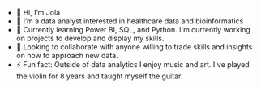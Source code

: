 - 👋 Hi, I’m Jola
- 👀 I’m a data analyst interested in healthcare data and bioinformatics 
- 🌱 Currently learning Power BI, SQL, and Python. I'm currently working on projects
      to develop and display my skills. 
- 💞️ Looking to collaborate with anyone willing to trade skills and insights on how to approach
    new data.
- ⚡ Fun fact: Outside of data analytics I  enjoy music and art. I've played the violin for 8 years
      and taught myself the guitar. 

<!---
ajohns158/ajohns158 is a ✨ special ✨ repository because its `README.md` (this file) appears on your GitHub profile.
You can click the Preview link to take a look at your changes.
--->
